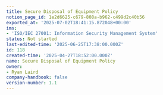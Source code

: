 ```yaml
---
title: Secure Disposal of Equipment Policy
notion_page_id: 1e2d6625-c679-808a-b962-c499d2c40b56
exported_at: '2025-07-02T18:41:15.872048+00:00'
ims:
- 'ISO/IEC 27001: Information Security Management System'
status: Not started
last-edited-time: '2025-06-25T17:38:00.000Z'
id: 118
created-time: '2025-04-27T18:52:00.000Z'
name: Secure Disposal of Equipment Policy
owner:
- Ryan Laird
company-handbook: false
version-number: 1.1
---
```


<!-- Unsupported block type: unsupported -->